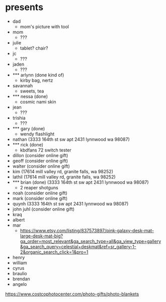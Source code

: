 # presents

- dad
  - mom's picture with tool
- mom
  - ???
- julie
  - tablet? chair?
- jc
  - ???
- jaden
  - ???
- *** arlynn (done kind of)
  - kirby bag, nertz
- savannah
  - sweets, tea
- *** nessa (done)
  - cosmic nami skin
- jean
  - ???
- trishia
  - ???
- *** gary (done)
  - wendy flashlight
- nathan (3333 164th st sw apt 2431 lynnwood wa 98087)
- *** rick (done)
  - kbdfans 72 switch tester
- dillon (consider online gift)
- geoff (consider online gift)
- walter (consider online gift)
- kim (17614 mill valley rd, granite falls, wa 98252)
- lathil (17614 mill valley rd, granite falls, wa 98252)
- *** brian (done) (3333 164th st sw apt 2431 lynnwood wa 98087)
  - 2 reaper shotguns
- noah (consider online gift)
- mark (consider online gift)
- quynh (3333 164th st sw apt 2431 lynnwood wa 98087)
- john juhl (consider online gift)
- kraq
- albert
- mar
  - https://www.etsy.com/listing/837573897/pink-galaxy-desk-mat-large-desk-mat-big?ga_order=most_relevant&ga_search_type=all&ga_view_type=gallery&ga_search_query=celestial+deskmat&ref=sr_gallery-1-2&organic_search_click=1&pro=1
- henry
- william
- cyrus
- braulio
- brendan
- angelo

https://www.costcophotocenter.com/photo-gifts/photo-blankets